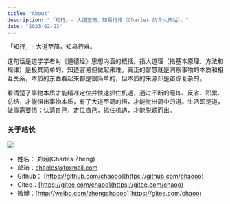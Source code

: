 ```yaml
---
title: "About"
description: "「知行」- 大道至简，知易行难（Charles 的个人网站）。"
date: "2023-02-23"
---
```


「知行」- 大道至简，知易行难。

这句话是道学学者对《道德经》思想内涵的概括。指大道理（指基本原理、方法和规律）是极其简单的，知道容易但做起来难。真正的智慧就是洞察事物的本质和相互关系，本质的东西看起来都是很简单的，但本质的来源却是错综复杂的。

看清楚了事物本质才能精准定位并快速抓住机遇，通过不断的磨炼、反省、积累、总结，才能悟出事物本质，有了大道至简的悟，才能觉出简中的道。生活即是道，做事需要悟；认清自己，定位自己，抓住机遇，才能脱颖而出。


### 关于站长

![](/images/author.jpg)

- 姓名： 郑超(Charles·Zheng)
- 邮箱：chaoles@foxmail.com
- Github： [https://github.com/chaooo](https://github.com/chaooo)
- Gitee：[https://gitee.com/chaoo](https://gitee.com/chaoo)
- 微博：[http://weibo.com/zhengchaooo](https://gitee.com/chaoo)

